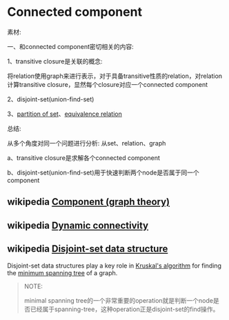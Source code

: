 # Connected component

素材:

一、和connected component密切相关的内容:

1、transitive closure是关联的概念:

将relation使用graph来进行表示，对于具备transitive性质的relation，对relation计算transitive closure，显然每个closure对应一个connected component

2、disjoint-set(union-find-set)

3、[partition of set](https://en.wikipedia.org/wiki/Partition_of_a_set)、[equivalence relation](https://en.wikipedia.org/wiki/Equivalence_relation) 

总结:

从多个角度对同一个问题进行分析: 从set、relation、graph

a、transitive closure是求解各个connected component

b、disjoint-set(union-find-set)用于快速判断两个node是否属于同一个component



## wikipedia [Component (graph theory)](https://en.wikipedia.org/wiki/Component_(graph_theory))



## wikipedia [Dynamic connectivity](https://en.wikipedia.org/wiki/Dynamic_connectivity)



## wikipedia [Disjoint-set data structure](https://en.wikipedia.org/wiki/Disjoint-set_data_structure)



Disjoint-set data structures play a key role in [Kruskal's algorithm](https://en.wikipedia.org/wiki/Kruskal's_algorithm) for finding the [minimum spanning tree](https://en.wikipedia.org/wiki/Minimum_spanning_tree) of a graph.

> NOTE:
>
> minimal spanning tree的一个非常重要的operation就是判断一个node是否已经属于spanning-tree，这种operation正是disjoint-set的find操作。

